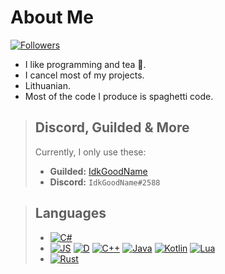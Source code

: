 # About Me

[![Followers](https://img.shields.io/github/followers/IdkGoodName?style=for-the-badge&logo=github)](https://github.com/IdkGoodName)

- I like programming and tea 🍵.
- I cancel most of my projects.
- Lithuanian.
- Most of the code I produce is spaghetti code.

> ## Discord, Guilded & More
> Currently, I only use these:
> - **Guilded:** [IdkGoodName](https://www.guilded.gg/profile/R40Mp0Wd)
> - **Discord:** `IdkGoodName#2588`

> ## Languages
> - [![C#](https://img.shields.io/badge/Uses-C%23-green?style=for-the-badge)](https://github.com/IdkGoodName)
> - [![JS](https://img.shields.io/badge/Knows-JS-yellow?style=for-the-badge)](https://github.com/IdkGoodName) [![D](https://img.shields.io/badge/Knows-D-red?style=for-the-badge)](https://github.com/IdkGoodName) [![C++](https://img.shields.io/badge/Knows-C%2B%2B-purple?style=for-the-badge)](https://github.com/IdkGoodName) [![Java](https://img.shields.io/badge/Knows-Java-yellow?style=for-the-badge)](https://github.com/IdkGoodName) [![Kotlin](https://img.shields.io/badge/Knows-Kotlin-orange?style=for-the-badge)](https://github.com/IdkGoodName) [![Lua](https://img.shields.io/badge/Knows-Lua-darkblue?style=for-the-badge)](https://github.com/IdkGoodName)
> - [![Rust](https://img.shields.io/badge/Wants%20to%20learn-Rust-brown?style=for-the-badge)](https://github.com/IdkGoodName)
